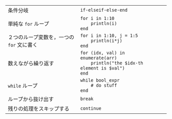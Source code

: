 |                   |                                                          |
| ----------------- | -------------------------------------------------------- |
| 条件分岐       | `if-elseif-else-end`                                     |
| 単純な `for` ループ | `for i in 1:10`<br>`    println(i)`<br>`end`             |
| ２つのループ変数を，一つの `for` 文に書く | `for i in 1:10, j = 1:5`<br>`    println(i*j)`<br>`end`  |
| 数えながら繰り返す  | `for (idx, val) in enumerate(arr)`<br>`    println("the $idx-th element is $val")`<br>`end` |
| `while` ループ    | `while bool_expr`<br>`    # do stuff`<br>`end`           |
| ループから抜け出す     | `break`                                                  |
| 残りの処理をスキップする | `continue`                                               |
